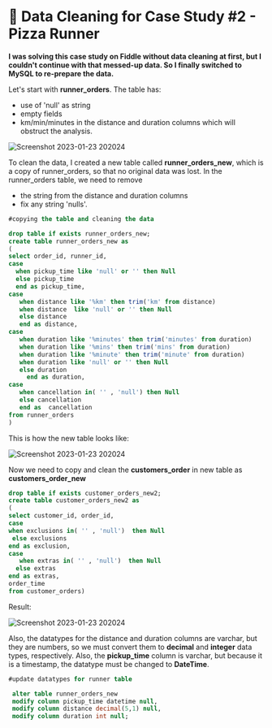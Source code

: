 # 🧹 Data Cleaning for Case Study #2 - Pizza Runner

**I was solving this case study on Fiddle without data cleaning at first, but I couldn't continue with that messed-up data. So I finally switched to MySQL to re-prepare the data.**

Let's start with **runner_orders**. The table has:
- use of 'null' as string
- empty fields
- km/min/minutes in the distance and duration columns which will obstruct the analysis.

![Screenshot 2023-01-23 202024](https://user-images.githubusercontent.com/110742273/216430799-84047be5-9e6e-4b4d-be9d-cc7363fbc35d.jpg)


To clean the data, I created a new table called **runner_orders_new**, which is a copy of runner_orders, so that no original data was lost.
In the runner_orders table, we need to remove 
- the string from the distance and duration columns
- fix any string 'nulls'.

```sql
#copying the table and cleaning the data

drop table if exists runner_orders_new;
create table runner_orders_new as 
(
select order_id, runner_id, 
case 
  when pickup_time like 'null' or '' then Null
  else pickup_time 
  end as pickup_time,
case
   when distance like '%km' then trim('km' from distance)
   when distance  like 'null' or '' then Null
   else distance 
   end as distance,
case
   when duration like '%minutes' then trim('minutes' from duration)
   when duration like '%mins' then trim('mins' from duration)
   when duration like '%minute' then trim('minute' from duration)
   when duration like 'null' or '' then Null
   else duration
	 end as duration, 
case 
   when cancellation in( '' , 'null') then Null
   else cancellation
   end as  cancellation
from runner_orders
)
```
This is how the new table looks like: 

![Screenshot 2023-01-23 202024](https://user-images.githubusercontent.com/110742273/216521085-48bcacf5-443d-4885-b981-b72c82ef7eb4.jpg)


Now we need to copy and clean the **customers_order** in new table as **customers_order_new**

```sql
drop table if exists customer_orders_new2;
create table customer_orders_new2 as 
(
select customer_id, order_id,  
case 
when exclusions in( '' , 'null')  then Null
 else exclusions 
end as exclusion,
case
   when extras in( '' , 'null')  then Null
  else extras 
end as extras,
order_time
from customer_orders)
```

Result:

![Screenshot 2023-01-23 202024](https://user-images.githubusercontent.com/110742273/216523815-98754871-cc85-472e-b15f-0ea185874d19.jpg)


Also, the datatypes for the distance and duration columns are varchar, but they are numbers, so we must convert them to **decimal** and **integer** data types, respectively. Also, the **pickup_time** column is varchar, but because it is a timestamp, the datatype must be changed to **DateTime**.

```sql
#update datatypes for runner table

 alter table runner_orders_new
 modify column pickup_time datetime null,
 modify column distance decimal(5,1) null,
 modify column duration int null;
```
